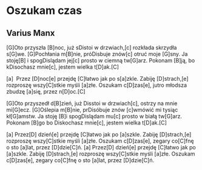 # Oszukam czas
## Varius Manx


[G]Oto przyszła [B]noc, już sDistoi w drzwiach,[c]  rozkłada skrzydła s[G]we.
[G]Pochłania m[B]nie, próDisbuje znów[c]  otruć moje [G]sny.
Ja stoję[B] i spogDislądam jej[c]  prosto w ciemną tw[G]arz.
Pokonam [B]ją, bo kDisochasz mnie[c], jestem wielka t[D]ak.[C] 


[a]   Przez [D]noc[e]  przejdę [C]łatwo jak po s[a]zkle.
Zabiję [D]strach,[e]  rozproszę wszy[C]stkie myśli [a]złe.
Oszukam c[D]zas[e], jutro młodsza zbudzę [a]się, przez n[D]oc.[C] 


[G]Oto przyszedł d[B]zień, już Disstoi w drzwiach[c], ostrzy na mnie mi[G]ecz.
[G]Oślepia m[B]nie, prDisóbuje znów [c]wmówić mi tysiąc kł[G]amstw.
Ja stoję [B]i spogDislądam mu[c]  prosto w białą tw[G]arz.
Pokonam [B]go bo Diskochasz mnie[c], jestem wielka t[D]ak.[C] 


[a]  Przez[D] dzień[e]  przejdę [C]łatwo jak po [a]szkle.
Zabiję [D]strach,[e]  rozproszę wszy[C]stkie myśli [a]złe.
Oszukam c[D]zas[e], zegary co[C]fnę o sto [a]lat, przez [D]dzie[C]ń.
[a]  Przez[D] dzień[e]  przejdę [C]łatwo jak po [a]szkle.
Zabiję [D]strach,[e]  rozproszę wszy[C]stkie myśli [a]złe.
Oszukam c[D]zas[e], zegary co[C]fnę o sto [a]lat, przez [D]dzie[C]ń.

